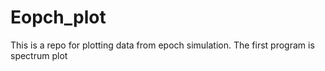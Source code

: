 # Eopch_plot
This is a repo for plotting data from epoch simulation. The first program is spectrum plot
